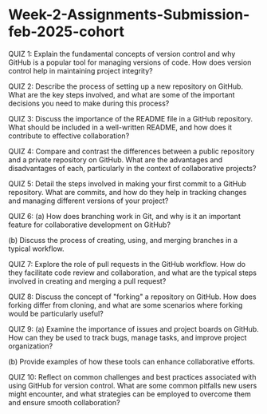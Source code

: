# Week-2-Assignments-Submission-feb-2025-cohort


QUIZ 1: 
Explain the fundamental concepts of version control and why GitHub is a popular tool for managing versions of code. How does version control help in maintaining project integrity?


QUIZ 2:
Describe the process of setting up a new repository on GitHub. What are the key steps involved, and what are some of the important decisions you need to make during this process?

QUIZ 3:
Discuss the importance of the README file in a GitHub repository. What should be included in a well-written README, and how does it contribute to effective collaboration?

QUIZ 4:
Compare and contrast the differences between a public repository and a private repository on GitHub. What are the advantages and disadvantages of each, particularly in the context of collaborative projects?

QUIZ 5:
Detail the steps involved in making your first commit to a GitHub repository. What are commits, and how do they help in tracking changes and managing different versions of your project?

QUIZ 6:
(a) How does branching work in Git, and why is it an important feature for collaborative development on GitHub? 

(b) Discuss the process of creating, using, and merging branches in a typical workflow.

QUIZ 7:
Explore the role of pull requests in the GitHub workflow. How do they facilitate code review and collaboration, and what are the typical steps involved in creating and merging a pull request?

QUIZ 8:
Discuss the concept of "forking" a repository on GitHub. How does forking differ from cloning, and what are some scenarios where forking would be particularly useful?

QUIZ 9: 
(a) Examine the importance of issues and project boards on GitHub. How can they be used to track bugs, manage tasks, and improve project organization?

(b) Provide examples of how these tools can enhance collaborative efforts.

QUIZ 10:
Reflect on common challenges and best practices associated with using GitHub for version control. What are some common pitfalls new users might encounter, and what strategies can be employed to overcome them and ensure smooth collaboration?